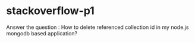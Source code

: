 # stackoverflow-p1
Answer the question : How to delete referenced collection id in my node.js mongodb based application?
